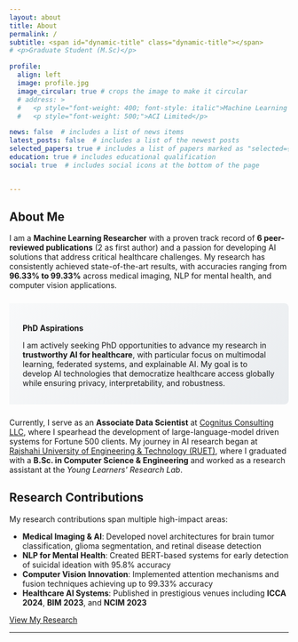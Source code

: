 ```yaml
---
layout: about
title: About
permalink: /
subtitle: <span id="dynamic-title" class="dynamic-title"></span>
# <p>Graduate Student (M.Sc)</p>

profile:
  align: left
  image: profile.jpg
  image_circular: true # crops the image to make it circular
  # address: >
  #   <p style="font-weight: 400; font-style: italic">Machine Learning Engineer</p>
  #   <p style="font-weight: 500;">ACI Limited</p>

news: false  # includes a list of news items
latest_posts: false  # includes a list of the newest posts
selected_papers: true # includes a list of papers marked as "selected={true}"
education: true # includes educational qualification
social: true  # includes social icons at the bottom of the page


---
```


<script>
document.addEventListener('DOMContentLoaded', function() {
    const titles = [
        "Data Scientist",
        "Machine Learning Engineer",
        "PhD Aspirant",
        "Machine Learning Researcher",
        "Deep Learning Enthusiast",
        "Traveller"
    ];
    
    let currentIndex = 0;
    const dynamicTitle = document.getElementById('dynamic-title');
    
    function typeWriter(text, index = 0) {
        if (index < text.length) {
            dynamicTitle.textContent = text.substring(0, index + 1);
            setTimeout(() => typeWriter(text, index + 1), 100);
        } else {
            setTimeout(() => {
                deleteText(text);
            }, 2000);
        }
    }
    
    function deleteText(text, index = text.length) {
        if (index > 0) {
            dynamicTitle.textContent = text.substring(0, index - 1);
            setTimeout(() => deleteText(text, index - 1), 50);
        } else {
            currentIndex = (currentIndex + 1) % titles.length;
            setTimeout(() => typeWriter(titles[currentIndex]), 500);
        }
    }
    
    // Start the animation
    typeWriter(titles[currentIndex]);
});
</script>

<style>
.dynamic-title {
    color: var(--global-theme-color);
    font-weight: 500;
    min-height: 1.5em;
    display: inline-block;
    position: relative;
}

.dynamic-title::after {
    content: '|';
    position: absolute;
    right: -10px;
    animation: blink 1s infinite;
    color: var(--global-theme-color);
}

@keyframes blink {
    0%, 50% { opacity: 1; }
    51%, 100% { opacity: 0; }
}

/* Add some style to the subtitle area */
.page-title .page-description {
    min-height: 2em;
}

/* Research highlight box */
.research-highlight {
    background: linear-gradient(135deg, #f8f9fa 0%, #e9ecef 100%);
    border-left: 4px solid var(--global-theme-color);
    padding: 1rem 1.5rem;
    margin: 1.5rem 0;
    border-radius: 0 8px 8px 0;
}

.research-highlight h4 {
    color: var(--global-theme-color);
    margin-bottom: 0.5rem;
}
</style>

## About Me

I am a **Machine Learning Researcher** with a proven track record of **6 peer-reviewed publications** (2 as first author) and a passion for developing AI solutions that address critical healthcare challenges. My research has consistently achieved state-of-the-art results, with accuracies ranging from **96.33% to 99.33%** across medical imaging, NLP for mental health, and computer vision applications.

<div class="research-highlight">
    <h4><i class="fas fa-graduation-cap mr-2"></i>PhD Aspirations</h4>
    <p class="mb-0">I am actively seeking PhD opportunities to advance my research in <strong>trustworthy AI for healthcare</strong>, with particular focus on multimodal learning, federated systems, and explainable AI. My goal is to develop AI technologies that democratize healthcare access globally while ensuring privacy, interpretability, and robustness.</p>
</div>

Currently, I serve as an **Associate Data Scientist** at [Cognitus Consulting LLC](https://cognitus.com), where I spearhead the development of large-language-model driven systems for Fortune 500 clients. My journey in AI research began at [Rajshahi University of Engineering & Technology (RUET)](https://www.ruet.ac.bd/), where I graduated with a **B.Sc. in Computer Science & Engineering** and worked as a research assistant at the *Young Learners' Research Lab*.

## Research Contributions

My research contributions span multiple high-impact areas:

- **Medical Imaging & AI**: Developed novel architectures for brain tumor classification, glioma segmentation, and retinal disease detection
- **NLP for Mental Health**: Created BERT-based systems for early detection of suicidal ideation with 95.8% accuracy
- **Computer Vision Innovation**: Implemented attention mechanisms and fusion techniques achieving up to 99.33% accuracy
- **Healthcare AI Systems**: Published in prestigious venues including **ICCA 2024**, **BIM 2023**, and **NCIM 2023**

<div class="text-center mt-4 mb-4">
    <a href="/research/" class="btn btn-outline-primary btn-lg">
        <i class="fas fa-microscope mr-2"></i>View My Research
    </a>
</div>

---

<!-- Put your address / P.O. box / other info right below your picture. You can also disable any of these elements by editing `profile` property of the YAML header of your `_pages/about.md`. Edit `_bibliography/papers.bib` and Jekyll will render your [publications page](/al-folio/publications/) automatically.

Link to your social media connections, too. This theme is set up to use [Font Awesome icons](http://fortawesome.github.io/Font-Awesome/) and [Academicons](https://jpswalsh.github.io/academicons/), like the ones below. Add your Facebook, Twitter, LinkedIn, Google Scholar, or just disable all of them. -->
